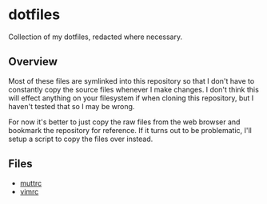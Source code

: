 # dotfiles

Collection of my dotfiles, redacted where necessary.

## Overview

Most of these files are symlinked into this repository so that I don't have to constantly copy
the source files whenever I make changes. I don't think this will effect anything on your
filesystem if when cloning this repository, but I haven't tested that so I may be wrong.

For now it's better to just copy the raw files from the web browser and bookmark the repository
for reference. If it turns out to be problematic, I'll setup a script to copy the files over
instead.

## Files

- [muttrc](./mutt/muttrc)
- [vimrc](./vim/vimrc)
